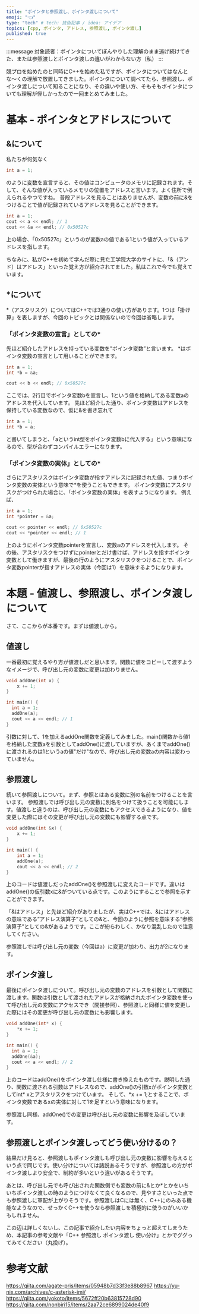 ```yaml
---
title: "ポインタと参照渡し、ポインタ渡しについて"
emoji: "👈"
type: "tech" # tech: 技術記事 / idea: アイデア
topics: [cpp, ポインタ, アドレス, 参照渡し, ポインタ渡し]
published: true
---
```

:::message
対象読者：ポインタについてぼんやりした理解のまま逃げ続けてきた、または参照渡しとポインタ渡しの違いがわからない方（私）
:::

競プロを始めたのと同時にC++を始めた私ですが、ポインタについてはなんとな〜くの理解で放置してきました。ポインタについて調べてたら、参照渡し、ポインタ渡しについて知ることになり、その違いや使い方、そもそもポインタについても理解が怪しかったので一回まとめてみました。

# 基本 - ポインタとアドレスについて
## &について
私たちが何気なく
```cpp
int a = 1;
```
のように変数を宣言すると、その値はコンピュータのメモリに記録されます。そして、そんな値が入っているメモリの位置をアドレスと言います。よく住所で例えられるやつですね。
普段アドレスを見ることはありませんが、変数の前に&をつけることで値が記録されているアドレスを見ることができます。
```cpp
int a = 1;
cout << a << endl; // 1
cout << &a << endl; // 0x50527c
```
上の場合、「0x50527c」というのが変数aの値である1という値が入っているアドレスを指します。

ちなみに、私がC++を初めて学んだ際に見た工学院大学のサイトに、「&（アンド）はアドレス」といった覚え方が紹介されてました。私はこれで今でも覚えています。

## *について
*（アスタリスク）についてはC++では3通りの使い方があります。1つは「掛け算」を表しますが、今回のトピックとは関係ないので今回は省略します。

### 「ポインタ変数の宣言」としての*
先ほど紹介したアドレスを持っている変数を”ポインタ変数”と言います。
*はポインタ変数の宣言として用いることができます。
```cpp
int a = 1;
int *b = &a;

cout << b << endl; // 0x50527c
```
ここでは、2行目でポインタ変数bを宣言し、1という値を格納してある変数aのアドレスを代入しています。
先ほど紹介した通り、ポインタ変数はアドレスを保持している変数なので、仮に&を書き忘れて
```cpp
int a = 1;
int *b = a;
```
と書いてしまうと、「aというint型をポインタ変数bに代入する」という意味になるので、型が合わずコンパイルエラーになります。

### 「ポインタ変数の実体」としての*
さらにアスタリスクはポインタ変数が指すアドレスに記録された値、つまりポインタ変数の実体という意味で*を使うこともできます。
ポインタ変数にアスタリスクがつけられた場合に、「ポインタ変数の実体」を表すようになります。
例えば、
```cpp
int a = 1;
int *pointer = &a;

cout << pointer << endl; // 0x50527c
cout << *pointer << endl; // 1
```
上のようにポインタ変数pointerを宣言し、変数aのアドレスを代入します。
その後、アスタリスクをつけずにpointerとだけ書けば、アドレスを指すポインタ変数として働きますが、最後の行のようにアスタリスクをつけることで、ポインタ変数pointerが指すアドレスの実体（今回は1）を意味するようになります。

# 本題 - 値渡し、参照渡し、ポインタ渡しについて
さて、ここからが本番です。まずは値渡しから。
## 値渡し
一番最初に覚えるやり方が値渡しだと思います。関数に値をコピーして渡すようなイメージで、呼び出し元の変数に変更は加わりません。
```cpp
void addOne(int x) {
    x += 1;    
}

int main() {
  int a = 1;
  addOne(a);
  cout << a << endl; // 1
}
```
引数に対して、1を加えるaddOne関数を定義してみました。main()関数から値1を格納した変数aを引数としてaddOne()に渡していますが、あくまでaddOne()に渡されるのは1というaの値"だけ"なので、呼び出し元の変数aの内容は変わっていません。

## 参照渡し
続いて参照渡しについて。まず、参照とはある変数に別の名前をつけることを言います。
参照渡しでは呼び出し元の変数に別名をつけて扱うことを可能にします。値渡しと違うのは、呼び出し元の変数にもアクセスできるようになり、値を変更した際にはその変更が呼び出し元の変数にも影響する点です。
```cpp
void addOne(int &x) {
    x += 1;
}

int main() {
    int a = 1;
    addOne(a);
    cout << a << endl; // 2
}
```
上のコードは値渡しだったaddOne()を参照渡しに変えたコードです。違いはaddOne()の仮引数xに&がついている点です。このようにすることで参照を示すことができます。

「&はアドレス」と先ほど紹介がありましたが、実はC++では、&にはアドレスの意味である”アドレス演算子”としての&と、今回のように参照を意味する”参照演算子”としての&があるようです。ここが紛らわしく、かなり混乱したので注意してください。

参照渡しでは呼び出し元の変数（今回はa）に変更が加わり、出力が2になります。

## ポインタ渡し
最後にポインタ渡しについて。呼び出し元の変数のアドレスを引数として関数に渡します。関数は引数として渡されたアドレスが格納されたポインタ変数を使って呼び出し元の変数にアクセスでき（間接参照）、参照渡しと同様に値を変更した際にはその変更が呼び出し元の変数にも影響します。
```cpp
void addOne(int* x) {
    *x += 1;    
}

int main() {
  int a = 1;
  addOne(&a);
  cout << a << endl; // 2
}
```
上のコードはaddOne()をポインタ渡し仕様に書き換えたものです。説明した通り、関数に渡される引数はアドレスなので、addOne()の引数xがポインタ変数としてint* xとアスタリスクをつけています。
そして、*x += 1;とすることで、ポインタ変数であるxの実体に対して1を足すという意味になります。

参照渡し同様、addOne()での変更は呼び出し元の変数に影響を及ぼしています。

## 参照渡しとポインタ渡しってどう使い分けるの？
結果だけ見ると、参照渡しもポインタ渡しも呼び出し元の変数に影響を与えるという点で同じです。使い分けについては諸説あるそうですが、参照渡しの方がポインタ渡しより安全で、制約が多いという違いがあるそうです。

あとは、呼び出し元でも呼び出された関数側でも変数の前に&とか*とかをいちいちポインタ渡しの時のようにつけなくて良くなるので、見やすさといった点でも参照渡しに軍配が上がりそうです。参照渡しはCには無く、C++にのみある機能なようなので、せっかくC++を使うなら参照渡しを積極的に使うのがいいかもしれません。

この辺は詳しくないし、この記事で紹介したい内容をちょっと超えてしまうため、本記事の参考文献や「C++ 参照渡し ポインタ渡し 使い分け」とかでググってみてください（丸投げ）。

# 参考文献
https://qiita.com/agate-pris/items/05948b7d33f3e88b8967
https://yu-nix.com/archives/c-asterisk-imi/
https://qiita.com/yokoto/items/5672ff20b63815728d90
https://qiita.com/nonbiri15/items/2aa72ce6899024de40f9